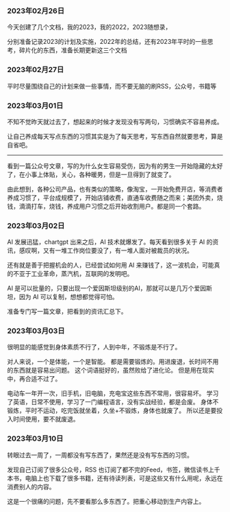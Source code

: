 
### 2023年02月26日

今天创建了几个文档，我的2023，我的2022，2023随想录，

分别准备记录2023的计划及实施，2022年的总结，还有2023年平时的一些思考，碎片化的东西，准备长期更新这三个文档

### 2023年02月27日

平时尽量围绕自己的计划来做一些事情，而不要无脑的刷RSS，公众号，书籍等


### 2023年03月01日

不知不觉昨天就过去了，想起来的时候才发现没有写两句，习惯确实不容易养成。

让自己养成每天写点东西的习惯其实是为了每天思考，写东西自然就要思考，算是自省吧。

---

看到一篇公众号文章，写的为什么女生容易受伤，因为有的男生一开始隐藏的太好了，在小事上体贴，关心，各种暖男，但是一旦得到了就变了。

由此想到，各种公司产品，也有类似的策略，像淘宝，一开始免费开店，等消费者养成习惯了，平台成规模了，开始店铺收费，直通车收费随之而来；美团外卖，烧钱，滴滴打车，烧钱，养成用户习惯之后开始收割用户。都是同一个套路。


### 2023年03月02日

AI 发展迅猛，chartgpt 出来之后，AI 技术就爆发了。每天看到很多关于 AI 的资讯，感叹啊，又有一堆工作岗位要没了，有一堆人面对被裁员的状况。

还有就是善于把握机会的人，已经尝试如何用 AI 来赚钱了，这一波机会，可能真的不亚于工业革命，蒸汽机，互联网的发明吧。

AI 是可以批量的，只要出现一个爱因斯坦级别的AI，那就可以是几万个爱因斯坦，因为 AI 可以复制，想想都觉得可怕。

准备专门写一篇文章，把看到的资讯汇总下。

### 2023年03月03日

很明显的能感觉到身体素质不行了，人到中年，不锻炼是不行了。

对人来说，一个是体能，一个是智能。
都是需要锻炼的。用进废退，长时间不用的东西就是容易出问题。
这个词语挺好的，虽然败给了进化论。
但是用在现实中，再合适不过了。

电动车一年开一次，旧手机，旧电脑，充电宝这些东西不常用，很容易坏。
学习了英语，日常不使用，学习了一门编程语言，没有实战经验，都是会废。
身体不锻炼，平时不运动，吃完饭就坐着，久坐+不锻炼，身体也就废了。
所以还是要投入时间使用，要不就废退。


### 2023年03月10日

转眼过去一周了，一周都没有写东西了，果然还是没有写东西的习惯。

发现自己订阅了很多公众号，RSS 也订阅了都不完的Feed，书签，微信读书上千本书，电脑上也下载了很多书籍，还有待读列表，可是这些又有什么用呢，永远在消费别人的内容。

这是一个很痛的问题，先不要看那么多东西了。把重心移动到生产内容上。

